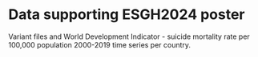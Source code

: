 # Data supporting ESGH2024 poster 

Variant files and World Development Indicator - suicide mortality rate per 100,000 population 2000-2019 time series per country.
